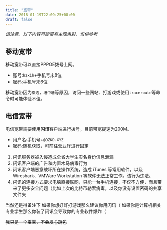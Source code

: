 ```yaml
---
title: "宽带"
date: 2018-01-19T22:09:25+08:00
draft: false
---
```


*请注意，以下内容可能带有主观色彩，仅供参考*

## 移动宽带

移动宽带可以直接PPPOE拨号上网。

- 账号:`hzxih`+手机号末8位
- 密码:手机号末6位

移动宽带因为`穿透`，`墙中墙`等原因，访问一些网站、打游戏或使用`traceroute`等命令时可能体验不佳。

## 电信宽带

电信宽带需要使用**闪讯**客户端进行拨号，目前带宽提速为200M。

- 用户名:手机号+`@DZKD.XYZ`
- 密码:随机获取，可前往营业厅进行固定

1. 闪讯服务器被入侵造成全省大学生实名身份信息泄漏
2. 闪讯客户端的广告和内置木马病毒行为
3. 闪讯客户端恶意破坏所在操作系统，造成 iTunes 等常用软件，以及 Wireshark、VMWare Workstation 等软件无法正常工作。该行为违法。
4. 闪讯的连接方式要求电脑直接联网，只能一台手机连接，不仅不方便，而且带来了更多安全问题（比如上次的比特币勒索病毒，以及你没有设置密码的共享文件夹

当然还是得备注下
如果你想好好打游戏那么建议你用闪讯（
如果你是计算机相关专业学生那么你装了闪讯会导致你的专业软件爆炸（

~~我只是一个宝宝，不会发心跳包~~